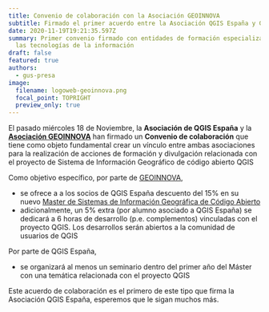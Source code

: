 ```yaml
---
title: Convenio de colaboración con la Asociación GEOINNOVA
subtitle: Firmado el primer acuerdo entre la Asociación QGIS España y GEOINNOVA
date: 2020-11-19T19:21:35.597Z
summary: Primer convenio firmado con entidades de formación especializadas en
  las tecnologías de la información
draft: false
featured: true
authors:
  - gus-presa
image:
  filename: logoweb-geoinnova.png
  focal_point: TOPRIGHT
  preview_only: true
---
```

El pasado miércoles 18 de Noviembre, la **Asociación de QGIS España** y la **[Asociación GEOINNOVA](https://geoinnova.org/)** han firmado un **Convenio de colaboración** que tiene como objeto fundamental crear un vínculo entre ambas asociaciones para la realización de acciones de formación y divulgación relacionada con el proyecto de Sistema de Información Geográfico de código abierto QGIS

Como objetivo específico, por parte de [GEOINNOVA](https://geoinnova.org/), 

* se ofrece a a los socios de QGIS España descuento del 15% en su nuevo [Master de Sistemas de Información Geográfica de Código Abierto](https://geoinnova.org/cursos/master-sig-codigo-abierto/)
* adicionalmente, un 5% extra (por alumno asociado a QGIS España) se dedicará a 6 horas de desarrollo (p.e. complementos) vinculadas con el proyecto QGIS. Los desarrollos serán abiertos a la comunidad de usuarios de QGIS

Por parte de QGIS España,

* se organizará al menos un seminario dentro del primer año del Máster con una temática relacionada con el proyecto QGIS

Este acuerdo de colaboración es el primero de este tipo que firma la Asociación QGIS España, esperemos que le sigan muchos más.